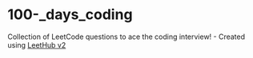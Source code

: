 # 100-_days_coding
Collection of LeetCode questions to ace the coding interview! - Created using [LeetHub v2](https://github.com/arunbhardwaj/LeetHub-2.0)

